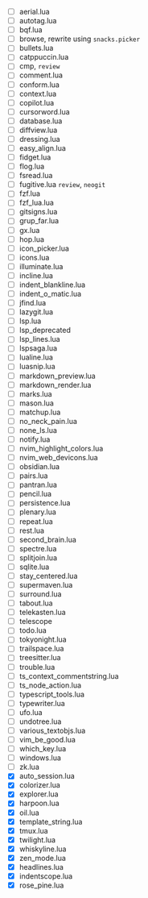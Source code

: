 - [ ] aerial.lua
- [ ] autotag.lua
- [ ] bqf.lua
- [ ] browse, rewrite using `snacks.picker`
- [ ] bullets.lua
- [ ] catppuccin.lua
- [ ] cmp, `review`
- [ ] comment.lua
- [ ] conform.lua
- [ ] context.lua
- [ ] copilot.lua
- [ ] cursorword.lua
- [ ] database.lua
- [ ] diffview.lua
- [ ] dressing.lua
- [ ] easy_align.lua
- [ ] fidget.lua
- [ ] flog.lua
- [ ] fsread.lua
- [ ] fugitive.lua `review`, `neogit`
- [ ] fzf.lua
- [ ] fzf_lua.lua
- [ ] gitsigns.lua
- [ ] grup_far.lua
- [ ] gx.lua
- [ ] hop.lua
- [ ] icon_picker.lua
- [ ] icons.lua
- [ ] illuminate.lua
- [ ] incline.lua
- [ ] indent_blankline.lua
- [ ] indent_o_matic.lua
- [ ] jfind.lua
- [ ] lazygit.lua
- [ ] lsp.lua
- [ ] lsp_deprecated 
- [ ] lsp_lines.lua
- [ ] lspsaga.lua
- [ ] lualine.lua
- [ ] luasnip.lua
- [ ] markdown_preview.lua
- [ ] markdown_render.lua
- [ ] marks.lua
- [ ] mason.lua
- [ ] matchup.lua
- [ ] no_neck_pain.lua
- [ ] none_ls.lua
- [ ] notify.lua
- [ ] nvim_highlight_colors.lua
- [ ] nvim_web_devicons.lua
- [ ] obsidian.lua
- [ ] pairs.lua
- [ ] pantran.lua
- [ ] pencil.lua
- [ ] persistence.lua
- [ ] plenary.lua
- [ ] repeat.lua
- [ ] rest.lua
- [ ] second_brain.lua
- [ ] spectre.lua
- [ ] splitjoin.lua
- [ ] sqlite.lua
- [ ] stay_centered.lua
- [ ] supermaven.lua
- [ ] surround.lua
- [ ] tabout.lua
- [ ] telekasten.lua
- [ ] telescope
- [ ] todo.lua
- [ ] tokyonight.lua
- [ ] trailspace.lua
- [ ] treesitter.lua
- [ ] trouble.lua
- [ ] ts_context_commentstring.lua
- [ ] ts_node_action.lua
- [ ] typescript_tools.lua
- [ ] typewriter.lua
- [ ] ufo.lua
- [ ] undotree.lua
- [ ] various_textobjs.lua
- [ ] vim_be_good.lua
- [ ] which_key.lua
- [ ] windows.lua
- [ ] zk.lua
- [X] auto_session.lua
- [X] colorizer.lua
- [X] explorer.lua
- [X] harpoon.lua
- [X] oil.lua
- [X] template_string.lua
- [X] tmux.lua
- [X] twilight.lua
- [X] whiskyline.lua
- [X] zen_mode.lua
- [x] headlines.lua
- [x] indentscope.lua
- [x] rose_pine.lua

